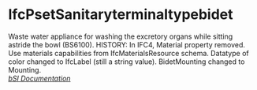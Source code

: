 IfcPsetSanitaryterminaltypebidet
================================
Waste water appliance for washing the excretory organs while sitting astride
the bowl (BS6100). HISTORY: In IFC4, Material property removed. Use materials
capabilities from IfcMaterialsResource schema. Datatype of color changed to
IfcLabel (still a string value). BidetMounting changed to Mounting.  
[ _bSI
Documentation_](https://standards.buildingsmart.org/IFC/DEV/IFC4_2/FINAL/HTML/schema/ifcplumbingfireprotectiondomain/pset/pset_sanitaryterminaltypebidet.htm)


